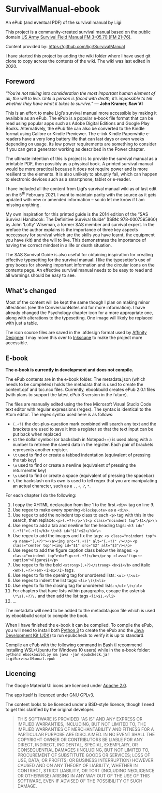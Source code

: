# SurvivalManual-ebook
An ePub (and eventual PDF) of the survival manual by Ligi

This project is a community-created survival manual based on the public domain [US Army Survival Field Manual FM 3-05.70 (FM 21-76)](https://fas.org/irp/doddir/army/fm3-05-70.pdf).

Content provided by: https://github.com/ligi/SurvivalManual

I have started this project by adding the wiki folder where I have used git clone to copy across the contents of the wiki. The wiki was last edited in 2020.

## Foreword

*“You’re not taking into consideration the most important human element of all; the will to live. Until a person is faced with death, it’s impossible to tell whether they have what it takes to survive.”*
— **John Kramer, Saw VI**

This is an effort to make Ligi’s survival manual more accessible by making it available as an ePub. The ePub is a popular e-book file format that can be read using popular apps such as Adobe Digital Editions and Google Play Books. Alternatively, the ePub file can also be converted to the Kindle format using Calibre or Kindle Previewer. The e-ink Kindle Paperwhite e-readers have a very long battery life that can last days or even weeks depending on usage. Its low power requirements are something to consider if you can get a generator working as described in the Power chapter.

The ultimate intention of this is project is to provide the survival manual as a printable PDF, then possibly as a physical book. A printed survival manual would be more practical because it does not require power and is more resilient to the elements. It is also unlikely to abruptly fail, which can happen to electronic devices such as a smartphone, tablet or e-reader.

I have included all the content from Ligi’s survival manual wiki as of last edit on the 5<sup>th</sup> February 2021. I want to maintain parity with the source as it gets updated with new or amended information – so do let me know if I am missing anything.

My own inspiration for this printed guide is the 2014 edition of the “SAS Survival Handbook: The Definitive Survival Guide” (ISBN: 978-0007595860) by John ‘Lofty’ Wiseman, a former SAS member and survival expert. In the preface the author explains is the importance of three key aspects neccessary for survival which are the skills you have learnt, the equipment you have (kit) and the will to live. This demonstrates the importance of having the correct mindset in a life or death situation.

The SAS Survival Guide is also useful for obtaining inspiration for creating effective typesetting for the survival manual. I like the typesetter’s use of grey boxes for showing important information and the circular icons on the contents page. An effective survival manual needs to be easy to read and all warnings should be easy to see.

## What's changed

Most of the content will be kept the same though I plan on making minor alterations (see the ConversionNotes.md for more information). I have already changed the Psychology chapter icon for a more appropriate one, along with alterations to the typesetting. One image will likely be replaced with just a table.

The icon source files are saved in the .afdesign format used by [Affinity Designer](https://affinity.serif.com/designer). I may move this over to [Inkscape](https://inkscape.org) to make the project more accessible.

## E-book
**The e-book is currently in development and does not compile.**

The ePub contents are in the e-book folder. The metadata.json (which needs to be completed) holds the metadata that is used to create the content.opf and toc.ncx files. Currently, ebookbuild creates ePub 2.0.1 files (with plans to support the latest ePub 3 version in the future).

The files are manually edited using the free Microsoft Visual Studio Code text editor with regular expressions (regex). The syntax is identical to the Atom editor. The regex syntax used here is as follows:

* `(.+?)` the dot-plus-question mark combined will search any text and the brackets are used to save it into a register so that the text input can be put back when replaced
* `$1` the dollar symbol (or backslash in Notepad++) is used along with a number to retrieve the saved data in the register. Each pair of brackets represents another register.
* `\t` used to find or create a tabbed indentation (equivalent of pressing the tab key)
* `\n` used to find or create a newline (equivalent of pressing the return/enter key)
* `\s` used to find or create a space (equivalent of pressing the spacebar)
* `\` the backslash on its own is used to tell regex that you are manipulating an actual character, such as a `.`, `+`, `?`, `*`.

For each chapter I do the following:

1. I copy the XHTML declaration from line 1 to the first `<div>` tag on line 9.
2. Use regex to make every opening `<blockquote>` as a `<div>`.
3. Use regex to add the noindent top class to each `<p>` tag with this in the search, then replace: `<p>(.+?)</p>` `\t<p class="noindent top">$1</p>\n`
4. Use regex to add a tab and newline for the heading tags: `<h3 id="(.+?)">(.+?)</h3>` `\t<h3 id="$1">$2</h3>\n`
5. Use regex to add the images and fix the tags: `<p class="noindent top"><a name="(.+?)"></a><img src="(.+?)" alt="(.+?)" /></p>` `<p class="center top"><img id="$1" src="$2" alt="$3"/></p>`
6. Use regex to add the figure caption class below the images: `<p class="noindent top"><b>Figure(.+?)</b></p>` `<p class="figure-caption">Figure$1</p>`
7. Use regex to fix the bold `<strong>(.+?)</strong>` `<b>$1</b>` and italic `<em>(.+?)</em>` `<i>$1</i>` tags.
8. Use regex to fix the opening tag for unordered lists: `<ul>` `\t<ul>`
9.  Use regex to indent the list tags: `<li>` `\t\t<li>`
10. Use regex to fix the closing tag for unordered lists: `</ul>` `\t</ul>`
11. For chapters that have lists within paragraphs, escape the asterisk `\*\s(.+?)\.` and then add the list tags `<li>$1.</li>`
12. ...

The metadata will need to be added to the metadata.json file which is used by ebookbuild script to compile the book.

When I have finished the e-book it can be compiled. To compile the ePub, you will need to install both [Python 3](https://www.python.org/) to create the ePub and the [Java Development Kit (JDK)](https://www.oracle.com/uk/java/technologies/javase-downloads.html) to run epubcheck to verify it is up to standard.

Compile an ePub with the following command in Bash (I recommend installing WSL+Ubuntu for Windows 10 users) while in the e-book folder: `python3 ebookbuild.py && java -jar epubcheck.jar LigiSurvivalManual.epub`

## Licencing
The Google Material UI icons are licenced under [Apache 2.0](https://www.apache.org/licenses/LICENSE-2.0).

The app itself is licenced under [GNU GPLv3](https://www.gnu.org/licenses/gpl-3.0.en.html).

The content looks to be licenced under a BSD-style licence, though I need to get this clarified by the original developer.

>THIS SOFTWARE IS PROVIDED "AS IS" AND ANY EXPRESS OR IMPLIED WARRANTIES, INCLUDING, BUT NOT LIMITED TO, THE IMPLIED WARRANTIES OF MERCHANTABILITY AND FITNESS FOR A PARTICULAR PURPOSE ARE DISCLAIMED. IN NO EVENT SHALL THE COPYRIGHT OWNER OR CONTRIBUTORS BE LIABLE FOR ANY DIRECT, INDIRECT, INCIDENTAL, SPECIAL, EXEMPLARY, OR CONSEQUENTIAL DAMAGES (INCLUDING, BUT NOT LIMITED TO, PROCUREMENT OF SUBSTITUTE GOODS OR SERVICES; LOSS OF USE, DATA, OR PROFITS; OR BUSINESS INTERRUPTION) HOWEVER CAUSED AND ON ANY THEORY OF LIABILITY, WHETHER IN CONTRACT, STRICT LIABILITY, OR TORT (INCLUDING NEGLIGENCE OR OTHERWISE) ARISING IN ANY WAY OUT OF THE USE OF THIS SOFTWARE, EVEN IF ADVISED OF THE POSSIBILITY OF SUCH DAMAGE.